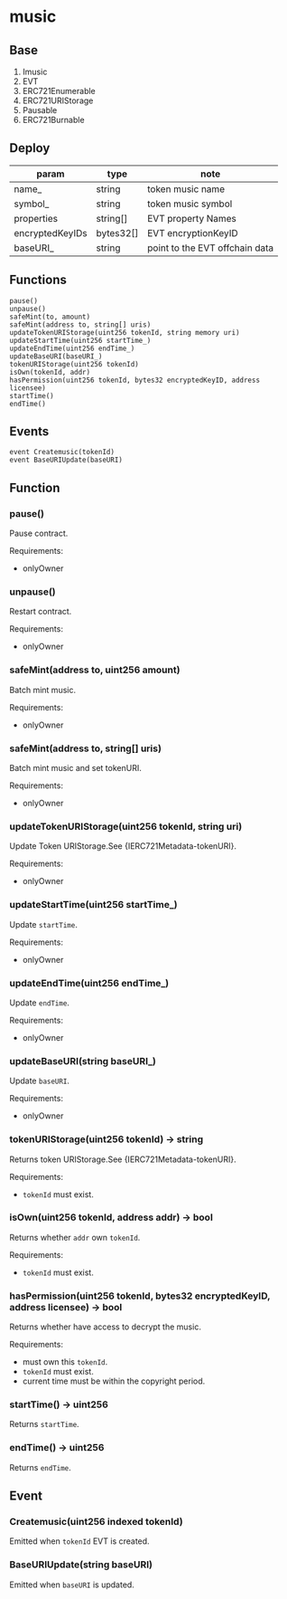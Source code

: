 # music

## Base

1. Imusic
2. EVT
3. ERC721Enumerable
4. ERC721URIStorage
5. Pausable
6. ERC721Burnable

## Deploy

| param           | type      | note                           |
| --------------- | --------- | ------------------------------ |
| name\_          | string    | token music name               |
| symbol\_        | string    | token music symbol             |
| properties      | string[]  | EVT property Names             |
| encryptedKeyIDs | bytes32[] | EVT encryptionKeyID            |
| baseURI\_       | string    | point to the EVT offchain data |

## Functions

```
pause()
unpause()
safeMint(to, amount)
safeMint(address to, string[] uris)
updateTokenURIStorage(uint256 tokenId, string memory uri)
updateStartTime(uint256 startTime_)
updateEndTime(uint256 endTime_)
updateBaseURI(baseURI_)
tokenURIStorage(uint256 tokenId)
isOwn(tokenId, addr)
hasPermission(uint256 tokenId, bytes32 encryptedKeyID, address licensee)
startTime()
endTime()
```

## Events

```
event Createmusic(tokenId)
event BaseURIUpdate(baseURI)
```

## Function

### pause()

Pause contract.

Requirements:

- onlyOwner

### unpause()

Restart contract.

Requirements:

- onlyOwner

### safeMint(address to, uint256 amount)

Batch mint music.

Requirements:

- onlyOwner

### safeMint(address to, string[] uris)

Batch mint music and set tokenURI.

Requirements:

- onlyOwner

### updateTokenURIStorage(uint256 tokenId, string uri)

Update Token URIStorage.See {IERC721Metadata-tokenURI}.

Requirements:

- onlyOwner

### updateStartTime(uint256 startTime\_)

Update `startTime`.

Requirements:

- onlyOwner

### updateEndTime(uint256 endTime\_)

Update `endTime`.

Requirements:

- onlyOwner

### updateBaseURI(string baseURI\_)

Update `baseURI`.

Requirements:

- onlyOwner

### tokenURIStorage(uint256 tokenId) -> string

Returns token URIStorage.See {IERC721Metadata-tokenURI}.

Requirements:

- `tokenId` must exist.

### isOwn(uint256 tokenId, address addr) -> bool

Returns whether `addr` own `tokenId`.

Requirements:

- `tokenId` must exist.

### hasPermission(uint256 tokenId, bytes32 encryptedKeyID, address licensee) -> bool

Returns whether have access to decrypt the music.

Requirements:

- must own this `tokenId`.
- `tokenId` must exist.
- current time must be within the copyright period.

### startTime() -> uint256

Returns `startTime`.

### endTime() -> uint256

Returns `endTime`.

## Event

### Createmusic(uint256 indexed tokenId)

Emitted when `tokenId` EVT is created.

### BaseURIUpdate(string baseURI)

Emitted when `baseURI` is updated.
